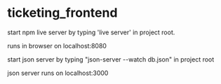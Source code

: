 # ticketing_frontend

start npm live server by typing 'live server' in project root.

runs in browser on localhost:8080

start json server by typing "json-server --watch db.json" in project root

json server runs on localhost:3000

